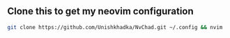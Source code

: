## Clone this to get my neovim configuration
```bash
git clone https://github.com/Unishkhadka/NvChad.git ~/.config && nvim
```

